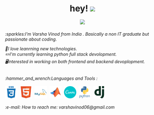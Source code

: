  <h1 text align="center">
  hey! 
  <img src="https://media.giphy.com/media/hvRJCLFzcasrR4ia7z/giphy.gif" width="30px"/>
</h1>
<div id="header" align="center">
  <img src="https://media.giphy.com/media/L1R1tvI9svkIWwpVYr/giphy.gif" width="300"/>
</div>
<h6>
:sparkles:I'm   <i>Varsha Vinod</i> from India . Basically a non IT graduate but passionate about coding. 
 
:open_book:I love leanrning new technologies. <br>
  :pencil2:I'm currently learning python full stack devolopment.<br>
  :desktop_computer:Interested in working on both frontend and backend devoplopment.
 <h6>
<div>
  :hammer_and_wrench:Languages and Tools :<br><br>
  <img src="https://github.com/devicons/devicon/blob/master/icons/css3/css3-plain-wordmark.svg"  title="CSS3" alt="CSS" width="40" height="40"/>&nbsp;
  <img src="https://github.com/devicons/devicon/blob/master/icons/html5/html5-original.svg" title="HTML5" alt="HTML" width="40" height="40"/>&nbsp;
  <img src="https://github.com/devicons/devicon/blob/master/icons/mysql/mysql-original-wordmark.svg" title="MySQL"  alt="MySQL" width="40" height="40"/>&nbsp;
 <img src="https://github.com/devicons/devicon/blob/master/icons/matlab/matlab-original.svg" title="MySQL"  alt="MySQL" width="40" height="40"/>&nbsp;
  <img src="https://github.com/devicons/devicon/blob/master/icons/canva/canva-original.svg" title="MySQL"  alt="MySQL" width="40" height="40"/>&nbsp; 
 <img src="https://github.com/devicons/devicon/blob/master/icons/python/python-original-wordmark.svg" title="MySQL"  alt="MySQL" width="40" height="40"/>&nbsp; 
  <img src="https://github.com/devicons/devicon/blob/master/icons/django/django-plain.svg" title="MySQL"  alt="MySQL" width="40" height="40"/>&nbsp; 
  <br><br>
  :e-mail: How to reach me: varshavinod06@gmail.com

<!---
Varsha06vinod/Varsha06vinod is a ✨ special ✨ repository because its `README.md` (this file) appears on your GitHub profile.
You can click the Preview link to take a look at your changes.
--->

